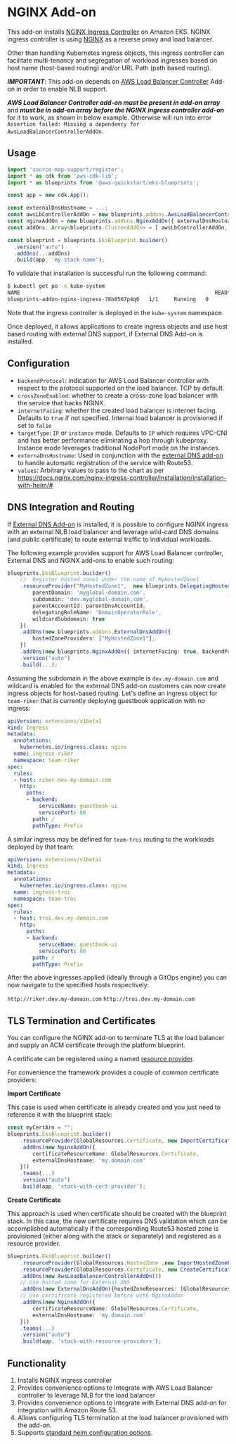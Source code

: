 # NGINX Add-on

This add-on installs [NGINX Ingress Controller](https://kubernetes.github.io/ingress-nginx/deploy/) on Amazon EKS. NGINX ingress controller is using [NGINX](https://www.nginx.org/) as a reverse proxy and load balancer. 

Other than handling Kubernetes ingress objects, this ingress controller can facilitate multi-tenancy and segregation of workload ingresses based on host name (host-based routing) and/or URL Path (path based routing). 

***IMPORTANT***: 
This add-on depends on [AWS Load Balancer Controller](aws-load-balancer-controller.md) Add-on in order to enable NLB support.

***AWS Load Balancer Controller add-on must be present in add-on array*** and ***must be in add-on array before the NGINX ingress controller add-on*** for it to work, as shown in below example. Otherwise will run into error `Assertion failed: Missing a dependency for AwsLoadBalancerControllerAddOn`.

## Usage

```typescript
import 'source-map-support/register';
import * as cdk from 'aws-cdk-lib';
import * as blueprints from '@aws-quickstart/eks-blueprints';

const app = new cdk.App();

const externalDnsHostname = ...;
const awsLbControllerAddOn = new blueprints.addons.AwsLoadBalancerControllerAddOn();
const nginxAddOn = new blueprints.addons.NginxAddOn({ externalDnsHostname })
const addOns: Array<blueprints.ClusterAddOn> = [ awsLbControllerAddOn, nginxAddOn ];

const blueprint = blueprints.EksBlueprint.builder()
  .version("auto")
  .addOns(...addOns)
  .build(app, 'my-stack-name');
```

To validate that installation is successful run the following command:

```bash
$ kubectl get po -n kube-system
NAME                                                              READY   STATUS    RESTARTS   AGE
blueprints-addon-nginx-ingress-78b8567p4q6   1/1     Running   0          4d10h
```

Note that the ingress controller is deployed in the `kube-system` namespace.

Once deployed, it allows applications to create ingress objects and use host based routing with external DNS support, if External DNS Add-on is installed.

## Configuration

 - `backendProtocol`: indication for AWS Load Balancer controller with respect to the protocol supported on the load balancer. TCP by default.
 - `crossZoneEnabled`: whether to create a cross-zone load balancer with the service that backs NGINX.
 - `internetFacing`: whether the created load balancer is internet facing. Defaults to `true` if not specified. Internal load balancer is provisioned if set to `false`
 -  `targetType`: `IP` or `instance` mode. Defaults to `IP` which requires VPC-CNI and has better performance eliminating a hop through kubeproxy. Instance mode leverages traditional NodePort mode on the instances. 
 - `externaDnsHostname`: Used in conjunction with the [external DNS add-on](./external-dns.md) to handle automatic registration of the service with Route53. 
 - `values`: Arbitrary values to pass to the chart as per https://docs.nginx.com/nginx-ingress-controller/installation/installation-with-helm/#

## DNS Integration and Routing

If [External DNS Add-on](../addons/external-dns.md) is installed, it is possible to configure NGINX ingress with an external NLB load balancer and leverage wild-card DNS domains (and public certificate) to route external traffic to individual workloads. 

The following example provides support for AWS Load Balancer controller, External DNS and NGINX add-ons to enable such routing:

```typescript
blueprints.EksBlueprint.builder()
    //  Register hosted zone1 under the name of MyHostedZone1
    .resourceProvider("MyHostedZone1",  new blueprints.DelegatingHostedZoneProvider({
        parentDomain: 'myglobal-domain.com',
        subdomain: 'dev.myglobal-domain.com', 
        parentAccountId: parentDnsAccountId,
        delegatingRoleName: 'DomainOperatorRole',
        wildcardSubdomain: true
    })
    .addOns(new blueprints.addons.ExternalDnsAddOn({
        hostedZoneProviders: ["MyHostedZone1"];
    })
    .addOns(new blueprints.NginxAddOn({ internetFacing: true, backendProtocol: "tcp", externaDnsHostname: subdomain, crossZoneEnabled: false })
    .version("auto")
    .build(...);
```

Assuming the subdomain in the above example is `dev.my-domain.com` and wildcard is enabled for the external DNS add-on customers can now create ingress objects for host-based routing. Let's define an ingress object for `team-riker` that is currently deploying guestbook application with no ingress:

```yaml
apiVersion: extensions/v1beta1
kind: Ingress
metadata:
  annotations:
    kubernetes.io/ingress.class: nginx
  name: ingress-riker
  namespace: team-riker
spec:
  rules:
  - host: riker.dev.my-domain.com
    http:
      paths:
      - backend:
          serviceName: guestbook-ui
          servicePort: 80
        path: /
        pathType: Prefix
```

A similar ingress may be defined for `team-troi` routing to the workloads deployed by that team:

```yaml
apiVersion: extensions/v1beta1
kind: Ingress
metadata:
  annotations:
    kubernetes.io/ingress.class: nginx
  name: ingress-troi
  namespace: team-troi
spec:
  rules:
  - host: troi.dev.my-domain.com
    http:
      paths:
      - backend:
          serviceName: guestbook-ui
          servicePort: 80
        path: /
        pathType: Prefix
```

After the above ingresses applied (ideally through a GitOps engine) you can now navigate to the specified hosts respectively:

  `http://riker.dev.my-domain.com`
  `http://troi.dev.my-domain.com`


## TLS Termination and Certificates

You can configure the NGINX add-on to terminate TLS at the load balancer and supply an ACM certificate through the platform blueprint.

A certificate can be registered using a named [resource provider](../resource-providers/index.md).

For convenience the framework provides a couple of common certificate providers:

**Import Certificate**

This case is used when certificate is already created and you just need to reference it with the blueprint stack:

```typescript
const myCertArn = "";
blueprints.EksBlueprint.builder()
    .resourceProvider(GlobalResources.Certificate, new ImportCertificateProvider(myCertArn, "cert1-id"))
    .addOns(new NginxAddOn({
        certificateResourceName: GlobalResources.Certificate,
        externalDnsHostname: 'my.domain.com'
    }))
    .teams(...)
    .version("auto")
    .build(app, 'stack-with-cert-provider');
```

**Create Certificate**

This approach is used when certificate should be created with the blueprint stack. In this case, the new certificate requires DNS validation which can be accomplished automatically if the corresponding Route53 hosted zone is provisioned (either along with the stack or separately) and registered as a resource provider.

```typescript
blueprints.EksBlueprint.builder()
    .resourceProvider(GlobalResources.HostedZone ,new ImportHostedZoneProvider('hosted-zone-id1', 'my.domain.com'))
    .resourceProvider(GlobalResources.Certificate, new CreateCertificateProvider('domain-wildcard-cert', '*.my.domain.com', GlobalResources.HostedZone)) // referencing hosted zone for automatic DNS validation
    .addOns(new AwsLoadBalancerControllerAddOn())
    // Use hosted zone for External DNS
    .addOns(new ExternalDnsAddOn({hostedZoneResources: [GlobalResources.HostedZone]}))
    // Use certificate registered before with NginxAddon
    .addOns(new NginxAddOn({
        certificateResourceName: GlobalResources.Certificate,
        externalDnsHostname: 'my.domain.com'
    }))
    .teams(...)
    .version("auto")
    .build(app, 'stack-with-resource-providers');
```
## Functionality

1. Installs NGINX ingress controller
2. Provides convenience options to integrate with AWS Load Balancer controller to leverage NLB for the load balancer
3. Provides convenience options to integrate with External DNS add-on for integration with Amazon Route 53. 
4. Allows configuring TLS termination at the load balancer provisioned with the add-on. 
5. Supports [standard helm configuration options](./index.md#standard-helm-add-on-configuration-options).
